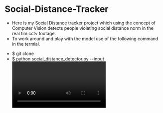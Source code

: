 # Social-Distance-Tracker

* Here is my Social Distance tracker project which using the concept of Computer Vision detects people violating social distance norm in the real tim cctv footage.
* To work around and play with the model use of the following command in the termial.
<ul>
  <li>$ git clone <repo link></li>
  <li>$ python social_distance_detector.py --input <video location> --output <output-video name> --displacy 1/0 </li>
    </ul>
